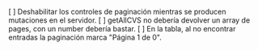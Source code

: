 [ ] Deshabilitar los controles de paginación mientras se producen mutaciones en el servidor.
[ ] getAllCVS no debería devolver un array de pages, con un number debería bastar.
[ ] En la tabla, al no encontrar entradas la paginación marca "Página 1 de 0".
